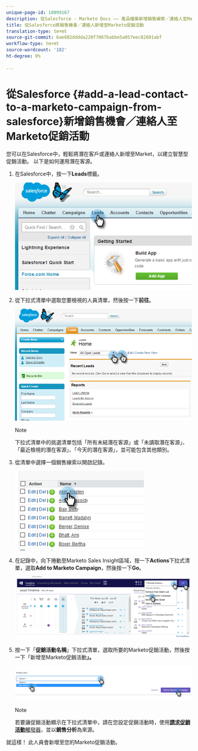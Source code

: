 ```yaml
---
unique-page-id: 10099167
description: 從Salesforce - Marketo Docs —— 產品檔案新增銷售線索／連絡人至Marketo促銷活動
title: 從Salesforce將銷售機會／連絡人新增至Marketo促銷活動
translation-type: tm+mt
source-git-commit: 6ae882dddda220f7067babbe5a057eec82601abf
workflow-type: tm+mt
source-wordcount: '182'
ht-degree: 0%

---
```



# 從Salesforce {#add-a-lead-contact-to-a-marketo-campaign-from-salesforce}新增銷售機會／連絡人至Marketo促銷活動

您可以在Salesforce中，輕鬆將潛在客戶或連絡人新增至Market，以建立智慧型促銷活動。 以下是如何運用潛在客源。

1. 在Salesforce中，按一下&#x200B;**Leads**&#x200B;標籤。

   ![](assets/image2016-3-22-9-3a18-3a36.png)

1. 從下拉式清單中選取您要檢視的人員清單，然後按一下&#x200B;**前往**。

   ![](assets/image2016-3-22-9-3a24-3a6.png)

   >[!NOTE]
   >
   >下拉式清單中的挑選清單包括「所有未結潛在客源」或「未讀取潛在客源」、「最近檢視的潛在客源」、「今天的潛在客源」，並可能包含其他類別。

1. 從清單中選擇一個銷售線索以開啟記錄。

   ![](assets/three.png)

1. 在記錄中，向下捲動至Marketo Sales Insight區域，按一下&#x200B;**Actions**&#x200B;下拉式清單，選取&#x200B;**Add to Marketo Campaign**，然後按一下&#x200B;**Go**。

   ![](assets/four.png)

1. 按一下「**促銷活動名稱**」下拉式清單，選取所要的Marketo促銷活動，然後按一下「新增至Marketo促銷活動&#x200B;**」。**

   ![](assets/five.png)

   >[!NOTE]
   >
   >若要讓促銷活動顯示在下拉式清單中，請在您設定促銷活動時，使用&#x200B;[**請求促銷活動**&#x200B;觸發器](/help/marketo/product-docs/core-marketo-concepts/smart-campaigns/using-smart-campaigns/setting-up-a-trigger-smart-campaign-for-sales-using-campaign-is-requested.md)，並以&#x200B;**銷售分析**&#x200B;為來源。

就這樣！ 此人員會新增至您的Marketo促銷活動。
